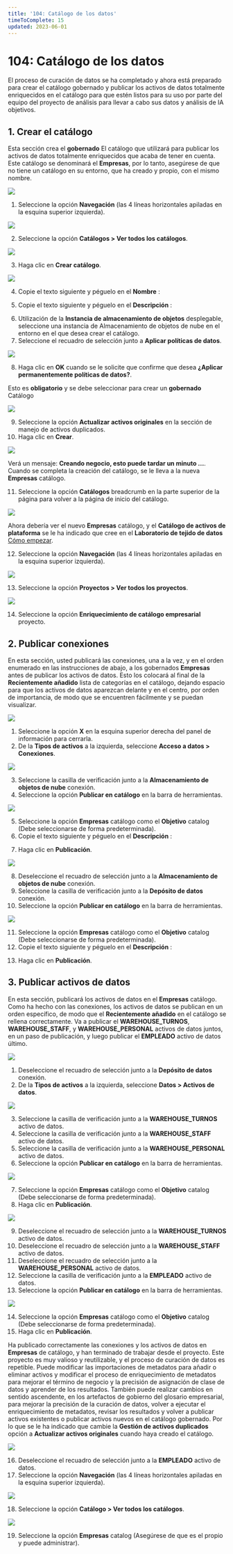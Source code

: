 ```yaml
---
title: '104: Catálogo de los datos'
timeToComplete: 15
updated: 2023-06-01
---
```

# 104: Catálogo de los datos

El proceso de curación de datos se ha completado y ahora está preparado para crear el catálogo gobernado y publicar los activos de datos totalmente enriquecidos en el catálogo para que estén listos para su uso por parte del equipo del proyecto de análisis para llevar a cabo sus datos y análisis de IA objetivos.

## 1. Crear el catálogo

Esta sección crea el **gobernado** El catálogo que utilizará para publicar los activos de datos totalmente enriquecidos que acaba de tener en cuenta. Este catálogo se denominará el **Empresas**, por lo tanto, asegúrese de que no tiene un catálogo en su entorno, que ha creado y propio, con el mismo nombre.

![](./images/L3/image316.png)

1.  Seleccione la opción **Navegación** (las 4 líneas horizontales apiladas en la esquina superior izquierda).

![](./images/L3/image317.png)

2.  Seleccione la opción **Catálogos > Ver todos los catálogos**.

![](./images/L3/image318.png)

3.  Haga clic en **Crear catálogo**.

![](./images/L3/image319.png)

4.  Copie el texto siguiente y péguelo en el **Nombre** :

<CopyText text="Empresas"/>

5.  Copie el texto siguiente y péguelo en el **Descripción** :

<CopyText text="Este catálogo almacena activos gobernados utilizados por la empresa para proyectos de análisis e IA."/>

6.  Utilización de la **Instancia de almacenamiento de objetos** desplegable, seleccione una instancia de Almacenamiento de objetos de nube en el entorno en el que desea crear el catálogo.
7.  Seleccione el recuadro de selección junto a **Aplicar políticas de datos**.

![](./images/L3/image320.png)

8.  Haga clic en **OK** cuando se le solicite que confirme que desea **¿Aplicar permanentemente políticas de datos?**.

Esto es **obligatorio** y se debe seleccionar para crear un **gobernado** Catálogo

![](./images/L3/image321.png)

9.  Seleccione la opción **Actualizar activos originales** en la sección de manejo de activos duplicados.
10. Haga clic en **Crear**.

![](./images/L3/image322.png)

Verá un mensaje: **Creando negocio, esto puede tardar un minuto ...**. Cuando se completa la creación del catálogo, se le lleva a la nueva **Empresas** catálogo.

11. Seleccione la opción **Catálogos** breadcrumb en la parte superior de la página para volver a la página de inicio del catálogo.

![](./images/L3/image323.png)

Ahora debería ver el nuevo **Empresas** catálogo, y el **Catálogo de activos de plataforma** se le ha indicado que cree en el **Laboratorio de tejido de datos** [Cómo empezar](https://vest.buildlab.cloud/es/wkc/getting-started).

12. Seleccione la opción **Navegación** (las 4 líneas horizontales apiladas en la esquina superior izquierda).

![](./images/L3/image324.png)

13. Seleccione la opción **Proyectos > Ver todos los proyectos**.

![](./images/L3/image325.png)

14. Seleccione la opción **Enriquecimiento de catálogo empresarial** proyecto.

## 2. Publicar conexiones

En esta sección, usted publicará las conexiones, una a la vez, y en el orden enumerado en las instrucciones de abajo, a los gobernados **Empresas** antes de publicar los activos de datos. Esto los colocará al final de la **Recientemente añadido** lista de categorías en el catálogo, dejando espacio para que los activos de datos aparezcan delante y en el centro, por orden de importancia, de modo que se encuentren fácilmente y se puedan visualizar.

![](./images/L3/image326.png)

1.  Seleccione la opción **X** en la esquina superior derecha del panel de información para cerrarla.
2.  De la **Tipos de activos** a la izquierda, seleccione **Acceso a datos > Conexiones**.

![](./images/L3/image327.png)

3.  Seleccione la casilla de verificación junto a la **Almacenamiento de objetos de nube** conexión.
4.  Seleccione la opción **Publicar en catálogo** en la barra de herramientas.

![](./images/L3/image328.png)

5.  Seleccione la opción **Empresas** catálogo como el **Objetivo** catalog (Debe seleccionarse de forma predeterminada).
6.  Copie el texto siguiente y péguelo en el **Descripción** :

<CopyText text="Grupo de IBM Cloud Object Storage que contiene archivos de datos utilizados para la analítica y la IA."/>

7.  Haga clic en **Publicación**.

![](./images/L3/image329.png)

8.  Deseleccione el recuadro de selección junto a la **Almacenamiento de objetos de nube** conexión.
9.  Seleccione la casilla de verificación junto a la **Depósito de datos** conexión.
10. Seleccione la opción **Publicar en catálogo** en la barra de herramientas.

![](./images/L3/image330.png)

11. Seleccione la opción **Empresas** catálogo como el **Objetivo** catalog (Debe seleccionarse de forma predeterminada).
12. Copie el texto siguiente y péguelo en el **Descripción** :

<CopyText text="Base de datos que contiene datos de empresa necesarios para los proyectos de análisis e IA de la empresa."/>

13. Haga clic en **Publicación**.

## 3. Publicar activos de datos

En esta sección, publicará los activos de datos en el **Empresas** catálogo. Como ha hecho con las conexiones, los activos de datos se publican en un orden específico, de modo que el **Recientemente añadido** en el catálogo se rellena correctamente. Va a publicar el **WAREHOUSE_TURNOS**, **WAREHOUSE_STAFF**, y **WAREHOUSE_PERSONAL** activos de datos juntos, en un paso de publicación, y luego publicar el **EMPLEADO** activo de datos último.

![](./images/L3/image331.png)

1.  Deseleccione el recuadro de selección junto a la **Depósito de datos** conexión.
2.  De la **Tipos de activos** a la izquierda, seleccione **Datos > Activos de datos**.

![](./images/L3/image332.png)

3.  Seleccione la casilla de verificación junto a la **WAREHOUSE_TURNOS** activo de datos.
4.  Seleccione la casilla de verificación junto a la **WAREHOUSE_STAFF** activo de datos.
5.  Seleccione la casilla de verificación junto a la **WAREHOUSE_PERSONAL** activo de datos.
6.  Seleccione la opción **Publicar en catálogo** en la barra de herramientas.

![](./images/L3/image333.png)

7.  Seleccione la opción **Empresas** catálogo como el **Objetivo** catalog (Debe seleccionarse de forma predeterminada).
8.  Haga clic en **Publicación**.

![](./images/L3/image334.png)

9.  Deseleccione el recuadro de selección junto a la **WAREHOUSE_TURNOS** activo de datos.
10. Deseleccione el recuadro de selección junto a la **WAREHOUSE_STAFF** activo de datos.
11. Deseleccione el recuadro de selección junto a la **WAREHOUSE_PERSONAL** activo de datos.
12. Seleccione la casilla de verificación junto a la **EMPLEADO** activo de datos.
13. Seleccione la opción **Publicar en catálogo** en la barra de herramientas.

![](./images/L3/image335.png)

14. Seleccione la opción **Empresas** catálogo como el **Objetivo** catalog (Debe seleccionarse de forma predeterminada).
15. Haga clic en **Publicación**.

Ha publicado correctamente las conexiones y los activos de datos en **Empresas** de catálogo, y han terminado de trabajar desde el proyecto. Este proyecto es muy valioso y reutilizable, y el proceso de curación de datos es repetible. Puede modificar las importaciones de metadatos para añadir o eliminar activos y modificar el proceso de enriquecimiento de metadatos para mejorar el término de negocio y la precisión de asignación de clase de datos y aprender de los resultados. También puede realizar cambios en sentido ascendente, en los artefactos de gobierno del glosario empresarial, para mejorar la precisión de la curación de datos, volver a ejecutar el enriquecimiento de metadatos, revisar los resultados y volver a publicar activos existentes o publicar activos nuevos en el catálogo gobernado. Por lo que se le ha indicado que cambie la **Gestión de activos duplicados** opción a **Actualizar activos originales** cuando haya creado el catálogo.

![](./images/L3/image336.png)

16. Deseleccione el recuadro de selección junto a la **EMPLEADO** activo de datos.
17. Seleccione la opción **Navegación** (las 4 líneas horizontales apiladas en la esquina superior izquierda).

![](./images/L3/image337.png)

18. Seleccione la opción **Catálogo > Ver todos los catálogos**.

![](./images/L3/image338.png)

19. Seleccione la opción **Empresas** catalog (Asegúrese de que es el propio y puede administrar).
